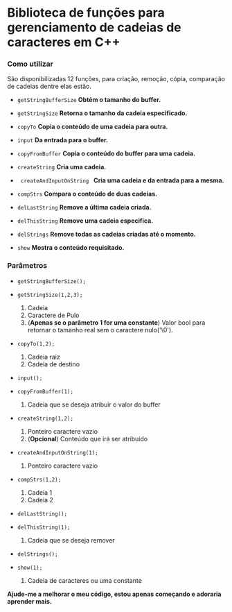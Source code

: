 # Biblioteca de funções para gerenciamento de cadeias de caracteres em C++

### Como utilizar

São disponibilizadas 12 funções, para criação, remoção, cópia, comparação de cadeias dentre elas estão.

* <code>getStringBufferSize</code> **Obtém o tamanho do buffer.**

* <code>getStringSize</code> **Retorna o tamanho da cadeia especificado.**

* <code>copyTo</code> **Copia o conteúdo de uma cadeia para outra.**

* <code>input</code> **Da entrada para o buffer.**

* <code>copyFromBuffer</code> **Copia o conteúdo do buffer para uma cadeia.**

* <code>createString</code> **Cria uma cadeia.**

* <code> createAndInputOnString </code> **Cria uma cadeia e da entrada para a mesma.**

* <code>compStrs</code> **Compara o conteúdo de duas cadeias.**

* <code>delLastString</code> **Remove a última cadeia criada.**

* <code>delThisString</code> **Remove uma cadeia especifica.**

* <code>delStrings</code> **Remove todas as cadeias criadas até o momento.**

* <code>show</code> **Mostra o conteúdo requisitado.**

### Parâmetros

* <code>getStringBufferSize();</code>

* <code>getStringSize(1,2,3);</code>
  1. Cadeia
  2. Caractere de Pulo
  3. (**Apenas se o parâmetro 1 for uma constante**) Valor bool para retornar o tamanho real sem o caractere nulo('\0').

* <code>copyTo(1,2);</code>
  1. Cadeia raiz
  2. Cadeia de destino

* <code>input();</code>

* <code>copyFromBuffer(1);</code>
  1. Cadeia que se deseja atribuir o valor do buffer

* <code>createString(1,2);</code>
  1. Ponteiro caractere vazio
  2. (**Opcional**) Conteúdo que irá ser atribuído

* <code>createAndInputOnString(1);</code>
  1. Ponteiro caractere vazio

* <code>compStrs(1,2);</code>
  1. Cadeia 1
  2. Cadeia 2

* <code>delLastString();</code>

* <code>delThisString(1);</code>
  1. Cadeia que se deseja remover

* <code>delStrings();</code>

* <code>show(1);</code>
  1. Cadeia de caracteres ou uma constante

**Ajude-me a melhorar o meu código, estou apenas começando e adoraria aprender mais.**
